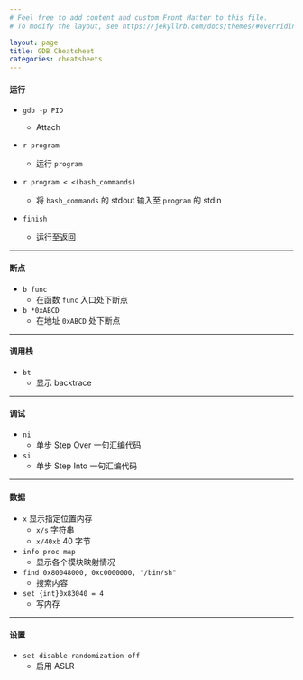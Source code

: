```yaml
---
# Feel free to add content and custom Front Matter to this file.
# To modify the layout, see https://jekyllrb.com/docs/themes/#overriding-theme-defaults

layout: page
title: GDB Cheatsheet
categories: cheatsheets
---
```


#### 运行

- `gdb -p PID`
    - Attach

- `r program`
    - 运行 `program`

- `r program < <(bash_commands)`
    - 将 `bash_commands` 的 stdout 输入至 `program` 的 stdin

- `finish`
    - 运行至返回

----

#### 断点

- `b func`
    - 在函数 `func` 入口处下断点
- `b *0xABCD`
    - 在地址 `0xABCD` 处下断点

----

#### 调用栈

- `bt`
    - 显示 backtrace

----

#### 调试
- `ni`
    - 单步 Step Over 一句汇编代码
- `si`
    - 单步 Step Into 一句汇编代码

----

#### 数据
- `x` 显示指定位置内存
    - `x/s` 字符串
    - `x/40xb` 40 字节
- `info proc map`
    - 显示各个模块映射情况
- `find 0x80048000, 0xc0000000, "/bin/sh"`
    - 搜索内容
- `set {int}0x83040 = 4`
    - 写内存

----

#### 设置
- `set disable-randomization off`
    - 启用 ASLR